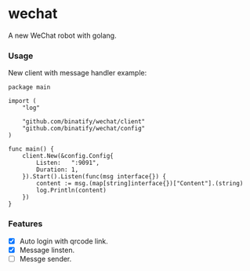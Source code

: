 # wechat

A new WeChat robot with golang.


### Usage

New client with message handler example:

```
package main

import (
	"log"

	"github.com/binatify/wechat/client"
	"github.com/binatify/wechat/config"
)

func main() {
	client.New(&config.Config{
		Listen:   ":9091",
		Duration: 1,
	}).Start().Listen(func(msg interface{}) {
		content := msg.(map[string]interface{})["Content"].(string)
		log.Println(content)
	})
}

```

### Features

- [x] Auto login with qrcode link. 
- [x] Message linsten.
- [ ] Messge sender.
